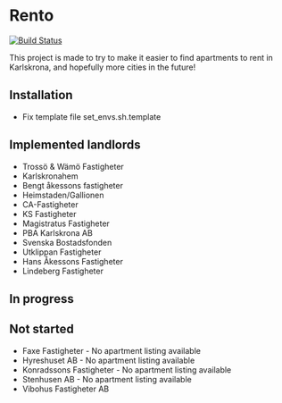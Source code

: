 # Rento
[![Build Status](https://travis-ci.org/hansson/rento.png?branch=master)](https://travis-ci.org/hansson/rento)

This project is made to try to make it easier to find apartments to rent in Karlskrona, and hopefully
more cities in the future!

## Installation
* Fix template file set_envs.sh.template


## Implemented landlords
* Trossö & Wämö Fastigheter
* Karlskronahem
* Bengt åkessons fastigheter
* Heimstaden/Gallionen
* CA-Fastigheter
* KS Fastigheter
* Magistratus Fastigheter
* PBA Karlskrona AB
* Svenska Bostadsfonden
* Utklippan Fastigheter
* Hans Åkessons Fastigheter
* Lindeberg Fastigheter 

## In progress

## Not started
* Faxe Fastigheter - No apartment listing available
* Hyreshuset AB - No apartment listing available
* Konradssons Fastigheter - No apartment listing available
* Stenhusen AB - No apartment listing available
* Vibohus Fastigheter AB
